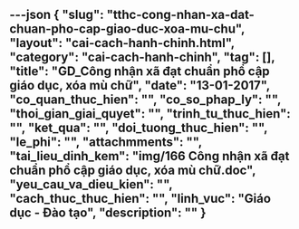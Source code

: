 ---json
{
    "slug": "tthc-cong-nhan-xa-dat-chuan-pho-cap-giao-duc-xoa-mu-chu",
    "layout": "cai-cach-hanh-chinh.html",
    "category": "cai-cach-hanh-chinh",
    "tag": [],
    "title": "GD_Công nhận xã đạt chuẩn phổ cập giáo dục, xóa mù chữ",
    "date": "13-01-2017",
    "co_quan_thuc_hien": "",
    "co_so_phap_ly": "",
    "thoi_gian_giai_quyet": "",
    "trinh_tu_thuc_hien": "",
    "ket_qua": "",
    "doi_tuong_thuc_hien": "",
    "le_phi": "",
    "attachmments": "",
    "tai_lieu_dinh_kem": "img/166 Công nhận xã đạt chuẩn phổ cập giáo dục, xóa mù chữ.doc",
    "yeu_cau_va_dieu_kien": "",
    "cach_thuc_thuc_hien": "",
    "linh_vuc": "Giáo dục - Đào tạo",
    "description": ""
}
---
